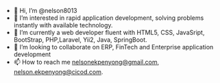 - 👋 Hi, I’m @nelson8013
- 👀 I’m interested in rapid application development, solving problems instantly with available technology.
- 🌱 I’m currently a web developer fluent with HTML5, CSS, JavaSript, BootStrap, PHP,Laravel, Yii2, Java, SpringBoot.
- 💞️ I’m looking to collaborate on ERP, FinTech and Enterprise application development
- 📫 How to reach me nelsonekpenyong@gmail.com, nelson.ekpenyong@cicod.com.

<!---
nelson8013/nelson8013 is a ✨ special ✨ repository because its `README.md` (this file) appears on your GitHub profile.
You can click the Preview link to take a look at your changes.
--->
